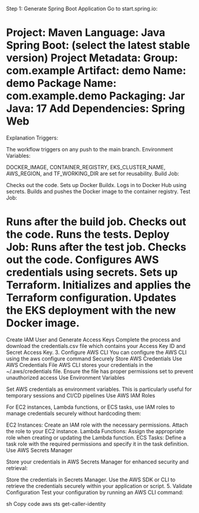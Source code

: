 Step 1: Generate Spring Boot Application
Go to start.spring.io:

Project: Maven
Language: Java
Spring Boot: (select the latest stable version)
Project Metadata:
Group: com.example
Artifact: demo
Name: demo
Package Name: com.example.demo
Packaging: Jar
Java: 17
Add Dependencies:
Spring Web
==================================
Explanation
Triggers:

The workflow triggers on any push to the main branch.
Environment Variables:

DOCKER_IMAGE, CONTAINER_REGISTRY, EKS_CLUSTER_NAME, AWS_REGION, and TF_WORKING_DIR are set for reusability.
Build Job:

Checks out the code.
Sets up Docker Buildx.
Logs in to Docker Hub using secrets.
Builds and pushes the Docker image to the container registry.
Test Job:

Runs after the build job.
Checks out the code.
Runs the tests.
Deploy Job:
Runs after the test job.
Checks out the code.
Configures AWS credentials using secrets.
Sets up Terraform.
Initializes and applies the Terraform configuration.
Updates the EKS deployment with the new Docker image.
=====================
Create IAM User and Generate Access Keys
Complete the process and download the credentials.csv file which contains your Access Key ID and Secret Access Key.
3. Configure AWS CLI
You can configure the AWS CLI using the aws configure command
Securely Store AWS Credentials
Use AWS Credentials File
AWS CLI stores your credentials in the ~/.aws/credentials file. Ensure the file has proper permissions set to prevent unauthorized access
Use Environment Variables

Set AWS credentials as environment variables. This is particularly useful for temporary sessions and CI/CD pipelines
Use AWS IAM Roles

For EC2 instances, Lambda functions, or ECS tasks, use IAM roles to manage credentials securely without hardcoding them:

EC2 Instances:
Create an IAM role with the necessary permissions.
Attach the role to your EC2 instance.
Lambda Functions:
Assign the appropriate role when creating or updating the Lambda function.
ECS Tasks:
Define a task role with the required permissions and specify it in the task definition.
Use AWS Secrets Manager

Store your credentials in AWS Secrets Manager for enhanced security and retrieval:

Store the credentials in Secrets Manager.
Use the AWS SDK or CLI to retrieve the credentials securely within your application or script.
5. Validate Configuration
Test your configuration by running an AWS CLI command:

sh
Copy code
aws sts get-caller-identity
